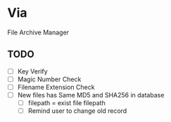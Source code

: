 # Via

File Archive Manager

## TODO

-[ ] Key Verify
-[ ] Magic Number Check
-[ ] Filename Extension Check
-[ ] New files has Same MD5 and SHA256 in database
    -[ ] filepath = exist file filepath
    -[ ] Remind user to change old record
